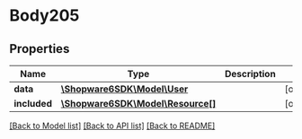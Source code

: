 # Body205

## Properties
Name | Type | Description | Notes
------------ | ------------- | ------------- | -------------
**data** | [**\Shopware6SDK\Model\User**](User.md) |  | [optional] 
**included** | [**\Shopware6SDK\Model\Resource[]**](Resource.md) |  | [optional] 

[[Back to Model list]](../../README.md#documentation-for-models) [[Back to API list]](../../README.md#documentation-for-api-endpoints) [[Back to README]](../../README.md)

